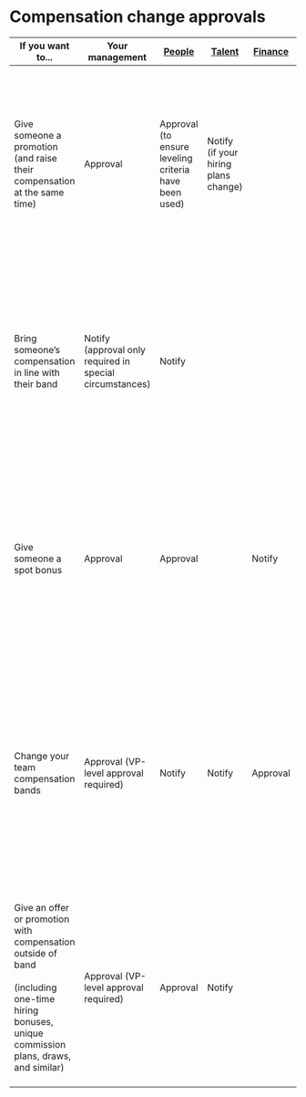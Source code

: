 # Compensation change approvals

| If you want to...                                                                                                                                    | Your management                                          | [People](../../../departments/people-talent/people-ops/index.md) | [Talent](../../../departments/people-talent/talent/index.md) | [Finance](../../../departments/finance/index.md) | Notes                                                                                                                                                                                                                                                                   |
| ---------------------------------------------------------------------------------------------------------------------------------------------------- | -------------------------------------------------------- | ---------------------------------------------------------------- | ------------------------------------------------------------ | ------------------------------------------------ | ----------------------------------------------------------------------------------------------------------------------------------------------------------------------------------------------------------------------------------------------------------------------- |
| Give someone a promotion (and raise their compensation at the same time)                                                                             | Approval                                                 | Approval (to ensure leveling criteria have been used)            | Notify (if your hiring plans change)                         |                                                  | [Request a change in BambooHR](../../../departments/people-talent/people-ops/process/compensation-and-leveling/compensation-role-changes.md). Once submitted, the People Ops team will reach out with any questions prior to making the change, or will notify you once the change has been made. |
| Bring someone’s compensation in line with their band                                                                                                 | Notify (approval only required in special circumstances) | Notify                                                           |                                                              |                                                  | [Request a change in BambooHR](../../../departments/people-talent/people-ops/process/compensation-and-leveling/compensation-role-changes.md). Once submitted, the People Ops team will reach out with any questions prior to making the change, or will notify you once the change has been made. |
| Give someone a spot bonus                                                                                                                            | Approval                                                 | Approval                                                         |                                                              | Notify                                           | [Request a change in BambooHR](../../../departments/people-talent/people-ops/process/compensation-and-leveling/compensation-role-changes.md). Once submitted, the People Ops team will reach out with any questions prior to making the change, or will notify you once the change has been made. |
| Change your team compensation bands                                                                                                                  | Approval (VP-level approval required)                    | Notify                                                           | Notify                                                       | Approval                                         | Change proposals should come with clear justification in the form of:<BR>- Evidence of market changes<BR>- Evidence of multiple lost candidates due to compensation or multiple new hires coming in with special compensation levels                                    |
| Give an offer or promotion with compensation outside of band<BR><BR>(including one-time hiring bonuses, unique commission plans, draws, and similar) | Approval (VP-level approval required)                    | Approval                                                         | Notify                                                       |                                                  | This should be extremely rare, in keeping with our [compensation philosophy](index.md#making-out-of-band-offers). More often, if a candidate requires this, it’s likely an issue with our bands needing updates or misleveling of a candidate.                          |

